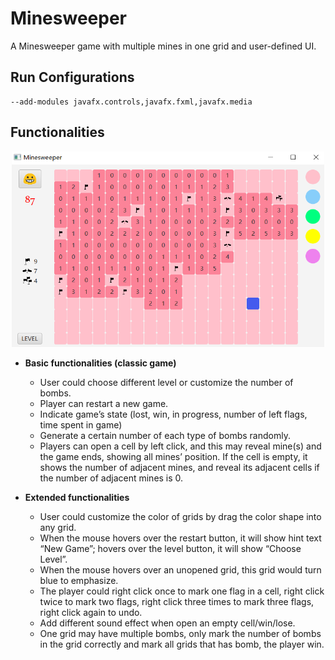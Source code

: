 # Minesweeper
<!-- <p align="center"><img src ="images/minesweeper.png" width = "600px"></p>

--- -->

A Minesweeper game with multiple mines in one grid and user-defined UI.  

## Run Configurations  
```
--add-modules javafx.controls,javafx.fxml,javafx.media
```

## Functionalities  
<p align="center"><img src ="images/demo.png" width = "500px"></p>

* **Basic functionalities (classic game)**  
  *	User could choose different level or customize the number of bombs.  
  * Player can restart a new game.  
  * Indicate game’s state (lost, win, in progress, number of left flags, time spent in game)  
  * Generate a certain number of each type of bombs randomly.  
  * Players can open a cell by left click, and this may reveal mine(s) and the game ends, showing all mines’ position. If the cell is empty, it shows the number of adjacent mines, and reveal its adjacent cells if the number of adjacent mines is 0. 

* **Extended functionalities**  
  * User could customize the color of grids by drag the color shape into any grid.  
  * When the mouse hovers over the restart button, it will show hint text “New Game”; hovers over the level button, it will show “Choose Level”.  
  * When the mouse hovers over an unopened grid, this grid would turn blue to emphasize.  
  * The player could right click once to mark one flag in a cell, right click twice to mark two flags, right click three times to mark three flags, right click again to undo.
  * Add different sound effect when open an empty cell/win/lose.  
  * One grid may have multiple bombs, only mark the number of bombs in the grid correctly and mark all grids that has bomb, the player win.  


